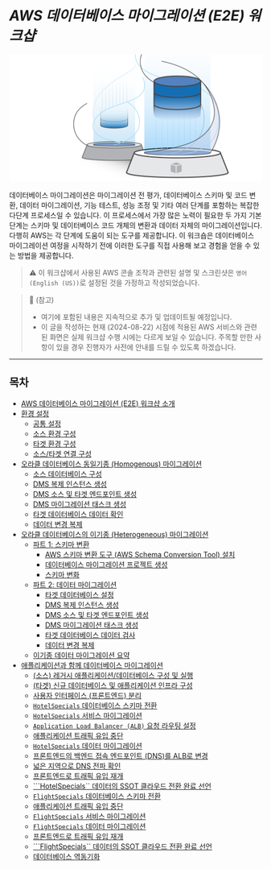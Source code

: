 # ***AWS 데이터베이스 마이그레이션 (E2E) 워크샵***

![DMS Logo](../images/workshop-logo.png "AWS 데이터베이스 마이그레이션 워크샵")

데이터베이스 마이그레이션은 마이그레이션 전 평가, 데이터베이스 스키마 및 코드 변환, 데이터 마이그레이션, 기능 테스트, 성능 조정 및 기타 여러 단계를 포함하는 복잡한 다단계 프로세스일 수 있습니다. 이 프로세스에서 가장 많은 노력이 필요한 두 가지 기본 단계는 스키마 및 데이터베이스 코드 개체의 변환과 데이터 자체의 마이그레이션입니다. 다행히 AWS는 각 단계에 도움이 되는 도구를 제공합니다. 이 워크숍은 데이터베이스 마이그레이션 여정을 시작하기 전에 이러한 도구를 직접 사용해 보고 경험을 얻을 수 있는 방법을 제공합니다.

> ⚠️ 이 워크샵에서 사용된 AWS 콘솔 조작과 관련된 설명 및 스크린샷은 ```영어 (English (US))```로 설정된 것을 가정하고 작성되었습니다.

> 📕 (참고)<br>
> - 여기에 포함된 내용은 지속적으로 추가 및 업데이트될 예정입니다.
> - 이 글을 작성하는 현재 (2024-08-22) 시점에 적용된 AWS 서비스와 관련된 화면은 실제 워크샵 수행 시에는 다르게 보일 수 있습니다. 주목할 만한 사항이 있을 경우 진행자가 사전에 안내를 드릴 수 있도록 하겠습니다.

---

## 목차

* [AWS 데이터베이스 마이그레이션 (E2E) 워크샵 소개](README.md)
* [환경 설정](setup-environment/Setup-Environment-README.md)
  * [공통 설정](setup-environment/Setup-Common-Configuration.md)
  * [소스 환경 구성](setup-environment/Setup-Source-Environment.md)
  * [타겟 환경 구성](setup-environment/Setup-Target-Environment.md)
  * [소스/타겟 연결 구성](setup-environment/Setup-Source-Target-Connectivity.md)
* [오라클 데이터베이스 동일기종 (Homogenous) 마이그레이션](migrate-oracle-to-oracle/Migrate-Oracle-to-Oracle-README.md)
  * [소스 데이터베이스 구성](migrate-oracle-to-oracle/Configure-Source-Database.md)
  * [DMS 복제 인스턴스 생성](migrate-oracle-to-oracle/Create-DMS-Replication-Instance.md)
  * [DMS 소스 및 타겟 엔드포인트 생성](migrate-oracle-to-oracle/Create-DMS-Source-and-Target-Endpoints.md)
  * [DMS 마이그레이션 태스크 생성](migrate-oracle-to-oracle/Create-DMS-Migration-Task.md)
  * [타겟 데이터베이스 데이터 확인](migrate-oracle-to-oracle/Inspect-Target-Database-Data.md)
  * [데이터 변경 복제](migrate-oracle-to-oracle/Replicate-Data-Changes.md)
* [오라클 데이터베이스의 이기종 (Heterogeneous) 마이그레이션](./migrate-oracle-to-postgresql/Migrate-Oracle-to-PostgreSQL-README.md)
  * [파트 1: 스키마 변환](./migrate-oracle-to-postgresql/Convert-Oracle-Schema-To-PostgreSQL.md)
    * [AWS 스키마 변환 도구 (AWS Schema Conversion Tool) 설치](./migrate-oracle-to-postgresql/Install-AWS-Schema-Conversion-Tool.md)
    * [데이터베이스 마이그레이션 프로젝트 생성](./migrate-oracle-to-postgresql/Create-Database-Migration-Project.md)
    * [스키마 변화](./migrate-oracle-to-postgresql/Convert-Schema.md)
  * [파트 2: 데이터 마이그레이션](./migrate-oracle-to-postgresql/Data-Migration.md)
    * [타겟 데이터베이스 설정](./migrate-oracle-to-postgresql/Configure-Target-Database.md)
    * [DMS 복제 인스턴스 생성](./migrate-oracle-to-postgresql/Create-DMS-Replication-Instance.md)
    * [DMS 소스 및 타겟 엔드포인트 생성](./migrate-oracle-to-postgresql/Create-DMS-Source-and-Target-Endpoints.md)
    * [DMS 마이그레이션 태스크 생성](./migrate-oracle-to-postgresql/Create-DMS-Migration-Tasks.md)
    * [타겟 데이터베이스 데이터 검사](./migrate-oracle-to-postgresql/Inspect-Target-Database-Content.md)
    * [데이터 변경 복제](./migrate-oracle-to-postgresql/Replicate-Data-Changes.md)
  * [이기종 데이터 마이그레이션 요약](./migrate-oracle-to-postgresql/Summary-Heterogeneous-Data-Migration.md)
* [애플리케이션과 함께 데이터베이스 마이그레이션](./migrate-application-database/Migrate-Application-Database-README.md)
  * [(소스) 레거시 애플리케이션/데이터베이스 구성 및 실행](./migrate-application-database/Configure-and-Launch-Legacy-Application-and-Database.md)
  * [(타겟) 신규 데이터베이스 및 애플리케이션 인프라 구성](./migrate-application-database/Configure-New-Database-and-Application-Infrastructure.md)
  * [사용자 인터페이스 (프론트엔드) 분리](./migrate-application-database/Separate-Frontend.md)
  * [```HotelSpecials``` 데이터베이스 스키마 전환](./migrate-application-database/Convert-HotelSpecials-Database-Schema.md)
  * [```HotelSpecials``` 서비스 마이그레이션](./migrate-application-database/Migrate-HotelSpecials-Service.md)
  * [```Application Load Balancer (ALB)``` 요청 라우팅 설정](./migrate-application-database/Configure-ALB-Request-Routing.md)
  * [애플리케이션 트래픽 유입 중단](./migrate-application-database/Stop-Application-Traffic-Inflow.md)
  * [```HotelSpecials``` 데이터 마이그레이션](./migrate-application-database/Migrate-HotelSpecials-Data.md)
  * [프론트엔드의 백엔드 접속 엔드포인트 (DNS)를 ALB로 변경](./migrate-application-database/Change-Frontend-Backend-ALB.md)
  * [넓은 지역으로 DNS 전파 확인](./migrate-application-database/Check-DNS-Propagation.md)
  * [프론트엔드로 트래픽 유입 재개](./migrate-application-database/Resume-Frontend-Traffic.md)
  * [```HotelSpecials`` 데이터의 SSOT 클라우드 전환 완료 선언](./migrate-application-database/Declare-HotelSpecials-SSOT-Cloud-Transition-Complete.md)
  * [```FlightSpecials``` 데이터베이스 스키마 전환](./migrate-application-database/Convert-FlightSpecials-Database-Schema.md)
  * [애플리케이션 트래픽 유입 중단](./migrate-application-database/Stop-Application-Traffic-Inflow.md)
  * [```FlightSpecials``` 서비스 마이그레이션](./migrate-application-database/Migrate-FlightSpecials-Service.md)
  * [```FlightSpecials``` 데이터 마이그레이션](./migrate-application-database/Migrate-FlightSpecials-Data.md)
  * [프론트엔드로 트래픽 유입 재개](./migrate-application-database/Resume-Frontend-Traffic.md)
  * [```FlightSpecials`` 데이터의 SSOT 클라우드 전환 완료 선언](./migrate-application-database/Declare-FlightSpecials-SSOT-Cloud-Transition-Complete.md)
  * [데이터베이스 역동기화](./migrate-application-database/Database-Resynchronization.md)
